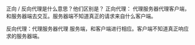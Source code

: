 正向 / 反向代理是什么意思？他们区别是？
正向代理： 代理服务器代理客户端，和服务器端去交互。服务器端不知道真正的请求来自什么客户端。

反向代理：代理服务器代理 服务端，和客户端进行相应。客户端不知道真正响应求的服务器端。
